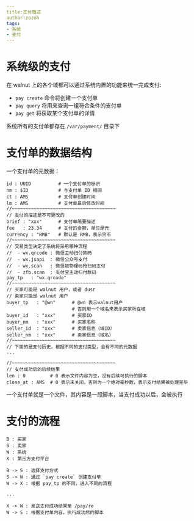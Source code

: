 ```yaml
---
title:支付概述
author:zozoh
tags:
- 系统
- 支付
---
```


# 系统级的支付

在 walnut 上的各个域都可以通过系统内置的功能来统一完成支付:

 - `pay create` 命令将创建一个支付单
 - `pay query` 将用来查询一组符合条件的支付单
 - `pay get` 将获取某个支付单的详情

系统所有的支付单都存在 `/var/payment/` 目录下

# 支付单的数据结构

一个支付单的元数据：

```
id : UUID          # 一个支付单的标识
nm : $ID           # 与支付单 ID 相同
ct : AMS           # 支付单创建时间
lm : AMS           # 支付单最后修改时间
//~~~~~~~~~~~~~~~~~~~~~~~~~~~~~~~~~~~~~~
// 支付的描述是不可更改的
brief : "xxx"      # 支付单简要描述
fee   : 23.34      # 支付的金额，单位是元
currency : "RMB"   # 默认是 RMB，表示货币
//~~~~~~~~~~~~~~~~~~~~~~~~~~~~~~~~~~~~~~
// 交易类型决定了系统将采用哪种流程
//  - wx.qrcode : 微信主动扫付款码
//  - wx.jsapi  : 微信公众号支付
//  - wx.scan   : 微信被物理码枪扫码支付
//  - zfb.scan  : 支付宝主动扫付款码
pay_tp   : "wx.qrcode"
//~~~~~~~~~~~~~~~~~~~~~~~~~~~~~~~~~~~~~~
// 买家可能是 walnut 用户，或者 dusr 
// 卖家只能是 walnut 用户
buyer_tp   : "@wn"      # @wn 表示walnut用户
                        # 否则用一个域名来表示买家所在域
buyer_id   : "xxx"      # 买家ID
buyer_nm   : "xxx"      # 买家名称
seller_id  : "xxx"      # 卖家信息（域ID）
seller_nm  : "xxx"      # 卖家信息（域名）
//~~~~~~~~~~~~~~~~~~~~~~~~~~~~~~~~~~~~~~
// 下面的是支付历史，根据不同的支付类型，会有不同的元数据
...

//~~~~~~~~~~~~~~~~~~~~~~~~~~~~~~~~~~~~~~
// 支付成功后的后续结果
len : 0         # 0 表示文件内容为空，没有后续可执行的脚本
close_at : AMS  # 0 表示未关闭，否则为一个绝对毫秒数，表示支付结果被处理完毕
```

一个支付单就是一个文件，其内容是一段脚本，当支付成功以后，会被执行

# 支付的流程

```
B : 买家
S : 卖家
W : 系统
X : 第三方支付平台

B -> S : 选择支付方式
S -> W : 通过 `pay create` 创建支付单
W -> X : 根据 pay_tp 的不同，进入不同的流程

...

X -> W : 发送支付成功结果至 /pay/re
W -> S : 根据支付单内容，执行成功后的脚本
```




